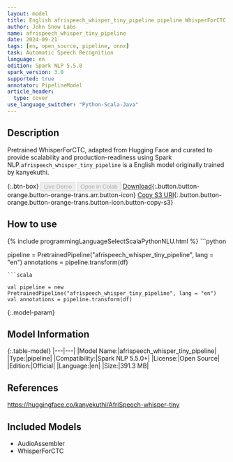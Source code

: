 ```yaml
---
layout: model
title: English afrispeech_whisper_tiny_pipeline pipeline WhisperForCTC from kanyekuthi
author: John Snow Labs
name: afrispeech_whisper_tiny_pipeline
date: 2024-09-21
tags: [en, open_source, pipeline, onnx]
task: Automatic Speech Recognition
language: en
edition: Spark NLP 5.5.0
spark_version: 3.0
supported: true
annotator: PipelineModel
article_header:
  type: cover
use_language_switcher: "Python-Scala-Java"
---
```


## Description

Pretrained WhisperForCTC, adapted from Hugging Face and curated to provide scalability and production-readiness using Spark NLP.`afrispeech_whisper_tiny_pipeline` is a English model originally trained by kanyekuthi.

{:.btn-box}
<button class="button button-orange" disabled>Live Demo</button>
<button class="button button-orange" disabled>Open in Colab</button>
[Download](https://s3.amazonaws.com/auxdata.johnsnowlabs.com/public/models/afrispeech_whisper_tiny_pipeline_en_5.5.0_3.0_1726904737347.zip){:.button.button-orange.button-orange-trans.arr.button-icon}
[Copy S3 URI](s3://auxdata.johnsnowlabs.com/public/models/afrispeech_whisper_tiny_pipeline_en_5.5.0_3.0_1726904737347.zip){:.button.button-orange.button-orange-trans.button-icon.button-copy-s3}

## How to use



<div class="tabs-box" markdown="1">
{% include programmingLanguageSelectScalaPythonNLU.html %}
```python

pipeline = PretrainedPipeline("afrispeech_whisper_tiny_pipeline", lang = "en")
annotations =  pipeline.transform(df)   

```
```scala

val pipeline = new PretrainedPipeline("afrispeech_whisper_tiny_pipeline", lang = "en")
val annotations = pipeline.transform(df)

```
</div>

{:.model-param}
## Model Information

{:.table-model}
|---|---|
|Model Name:|afrispeech_whisper_tiny_pipeline|
|Type:|pipeline|
|Compatibility:|Spark NLP 5.5.0+|
|License:|Open Source|
|Edition:|Official|
|Language:|en|
|Size:|391.3 MB|

## References

https://huggingface.co/kanyekuthi/AfriSpeech-whisper-tiny

## Included Models

- AudioAssembler
- WhisperForCTC